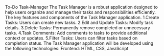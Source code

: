 To-Do Task-Manager
The Task Manager is a robust application designed to help users organize and manage their tasks and responsibilities efficiently. 
The key features and components of the Task Manager application.
  1.Create Tasks: Users can create new tasks.
  2.Edit and Update Tasks: Modify task details.
  3.Delete Tasks: Permanently remove completed or unnecessary tasks.
  4.Task Comments: Add comments to tasks to provide additional context or updates.
  5.Filter Tasks: Users can filter tasks based on completion status.
The Task Manager application will be developed using the following technologies:
Frontend: HTML, CSS, JavaScript
